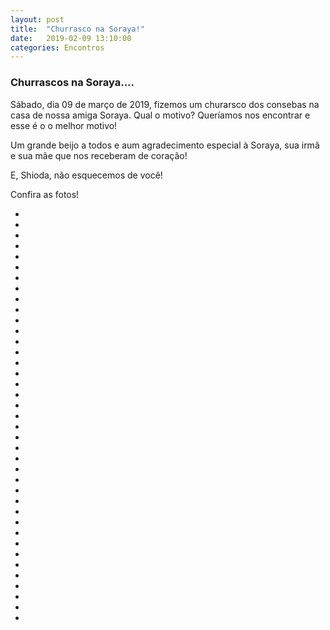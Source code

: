 ```yaml
---
layout: post
title:  "Churrasco na Soraya!"
date:   2019-02-09 13:10:00
categories: Encontros
---
```


### Churrascos na Soraya....

Sábado, dia 09 de março de 2019, fizemos um churarsco dos consebas na casa de nossa amiga Soraya. Qual o motivo? Queríamos nos encontrar e esse é o o melhor motivo!

Um grande beijo a todos e aum agradecimento especial à Soraya, sua irmã e sua mãe que nos receberam de coração!

E, Shioda, não esquecemos de você!

Confira as fotos!

<ul>
     <li><img src="https://s3-us-west-2.amazonaws.com/consebas/churrasco-na-soraya-09-03-2019-01.jpg" alt=""></li>
     <li><img src="https://s3-us-west-2.amazonaws.com/consebas/churrasco-na-soraya-09-03-2019-02.jpg" alt=""></li>
     <li><img src="https://s3-us-west-2.amazonaws.com/consebas/churrasco-na-soraya-09-03-2019-03.jpg" alt=""></li>
     <li><img src="https://s3-us-west-2.amazonaws.com/consebas/churrasco-na-soraya-09-03-2019-04.jpg" alt=""></li>
     <li><img src="https://s3-us-west-2.amazonaws.com/consebas/churrasco-na-soraya-09-03-2019-05.jpg" alt=""></li>
     <li><img src="https://s3-us-west-2.amazonaws.com/consebas/churrasco-na-soraya-09-03-2019-06.jpg" alt=""></li>
     <li><img src="https://s3-us-west-2.amazonaws.com/consebas/churrasco-na-soraya-09-03-2019-07.jpg" alt=""></li>
     <li><img src="https://s3-us-west-2.amazonaws.com/consebas/churrasco-na-soraya-09-03-2019-08.jpg" alt=""></li>
     <li><img src="https://s3-us-west-2.amazonaws.com/consebas/churrasco-na-soraya-09-03-2019-09.jpg" alt=""></li>
     <li><img src="https://s3-us-west-2.amazonaws.com/consebas/churrasco-na-soraya-09-03-2019-10.jpg" alt=""></li>
     <li><img src="https://s3-us-west-2.amazonaws.com/consebas/churrasco-na-soraya-09-03-2019-11.jpg" alt=""></li>
     <li><img src="https://s3-us-west-2.amazonaws.com/consebas/churrasco-na-soraya-09-03-2019-12.jpg" alt=""></li>
     <li><img src="https://s3-us-west-2.amazonaws.com/consebas/churrasco-na-soraya-09-03-2019-13.jpg" alt=""></li>
     <li><img src="https://s3-us-west-2.amazonaws.com/consebas/churrasco-na-soraya-09-03-2019-14.jpg" alt=""></li>
     <li><img src="https://s3-us-west-2.amazonaws.com/consebas/churrasco-na-soraya-09-03-2019-15.jpg" alt=""></li>
     <li><img src="https://s3-us-west-2.amazonaws.com/consebas/churrasco-na-soraya-09-03-2019-16.jpg" alt=""></li>
     <li><img src="https://s3-us-west-2.amazonaws.com/consebas/churrasco-na-soraya-09-03-2019-17.jpg" alt=""></li>
     <li><img src="https://s3-us-west-2.amazonaws.com/consebas/churrasco-na-soraya-09-03-2019-18.jpg" alt=""></li>
     <li><img src="https://s3-us-west-2.amazonaws.com/consebas/churrasco-na-soraya-09-03-2019-19.jpg" alt=""></li>
     <li><img src="https://s3-us-west-2.amazonaws.com/consebas/churrasco-na-soraya-09-03-2019-20.jpg" alt=""></li>
     <li><img src="https://s3-us-west-2.amazonaws.com/consebas/churrasco-na-soraya-09-03-2019-21.jpg" alt=""></li>
     <li><img src="https://s3-us-west-2.amazonaws.com/consebas/churrasco-na-soraya-09-03-2019-22.jpg" alt=""></li>
     <li><img src="https://s3-us-west-2.amazonaws.com/consebas/churrasco-na-soraya-09-03-2019-23.jpg" alt=""></li>
     <li><img src="https://s3-us-west-2.amazonaws.com/consebas/churrasco-na-soraya-09-03-2019-24.jpg" alt=""></li>
     <li><img src="https://s3-us-west-2.amazonaws.com/consebas/churrasco-na-soraya-09-03-2019-25.jpg" alt=""></li>
     <li><img src="https://s3-us-west-2.amazonaws.com/consebas/churrasco-na-soraya-09-03-2019-26.jpg" alt=""></li>
     <li><img src="https://s3-us-west-2.amazonaws.com/consebas/churrasco-na-soraya-09-03-2019-27.jpg" alt=""></li>
     <li><img src="https://s3-us-west-2.amazonaws.com/consebas/churrasco-na-soraya-09-03-2019-28.jpg" alt=""></li>
     <li><img src="https://s3-us-west-2.amazonaws.com/consebas/churrasco-na-soraya-09-03-2019-29.jpg" alt=""></li>
     <li><img src="https://s3-us-west-2.amazonaws.com/consebas/churrasco-na-soraya-09-03-2019-30.jpg" alt=""></li>
     <li><img src="https://s3-us-west-2.amazonaws.com/consebas/churrasco-na-soraya-09-03-2019-31.jpg" alt=""></li>
     <li><img src="https://s3-us-west-2.amazonaws.com/consebas/churrasco-na-soraya-09-03-2019-32.jpg" alt=""></li>
     <li><img src="https://s3-us-west-2.amazonaws.com/consebas/churrasco-na-soraya-09-03-2019-33.jpg" alt=""></li>
     <li><img src="https://s3-us-west-2.amazonaws.com/consebas/churrasco-na-soraya-09-03-2019-34.jpg" alt=""></li>
     <li><img src="https://s3-us-west-2.amazonaws.com/consebas/churrasco-na-soraya-09-03-2019-35.jpg" alt=""></li>
     <li><img src="https://s3-us-west-2.amazonaws.com/consebas/churrasco-na-soraya-09-03-2019-36.jpg" alt=""></li>
     <li><img src="https://s3-us-west-2.amazonaws.com/consebas/churrasco-na-soraya-09-03-2019-37.jpg" alt=""></li>
     <li><img src="https://s3-us-west-2.amazonaws.com/consebas/churrasco-na-soraya-09-03-2019-38.jpg" alt=""></li>
     <li><img src="https://s3-us-west-2.amazonaws.com/consebas/churrasco-na-soraya-09-03-2019-39.jpg" alt=""></li>
 </ul>
